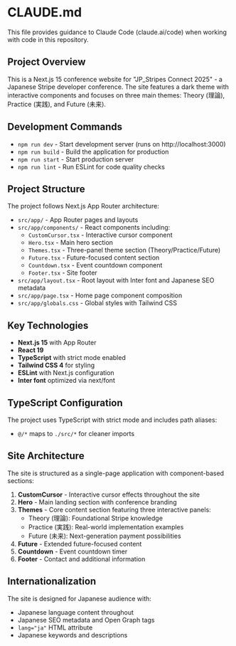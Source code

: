 # CLAUDE.md

This file provides guidance to Claude Code (claude.ai/code) when working with code in this repository.

## Project Overview

This is a Next.js 15 conference website for "JP_Stripes Connect 2025" - a Japanese Stripe developer conference. The site features a dark theme with interactive components and focuses on three main themes: Theory (理論), Practice (実践), and Future (未来).

## Development Commands

- `npm run dev` - Start development server (runs on http://localhost:3000)
- `npm run build` - Build the application for production
- `npm run start` - Start production server
- `npm run lint` - Run ESLint for code quality checks

## Project Structure

The project follows Next.js App Router architecture:
- `src/app/` - App Router pages and layouts
- `src/app/components/` - React components including:
  - `CustomCursor.tsx` - Interactive cursor component
  - `Hero.tsx` - Main hero section
  - `Themes.tsx` - Three-panel theme section (Theory/Practice/Future)
  - `Future.tsx` - Future-focused content section
  - `Countdown.tsx` - Event countdown component
  - `Footer.tsx` - Site footer
- `src/app/layout.tsx` - Root layout with Inter font and Japanese SEO metadata
- `src/app/page.tsx` - Home page component composition
- `src/app/globals.css` - Global styles with Tailwind CSS

## Key Technologies

- **Next.js 15** with App Router
- **React 19** 
- **TypeScript** with strict mode enabled
- **Tailwind CSS 4** for styling
- **ESLint** with Next.js configuration
- **Inter font** optimized via next/font

## TypeScript Configuration

The project uses TypeScript with strict mode and includes path aliases:
- `@/*` maps to `./src/*` for cleaner imports

## Site Architecture

The site is structured as a single-page application with component-based sections:

1. **CustomCursor** - Interactive cursor effects throughout the site
2. **Hero** - Main landing section with conference branding
3. **Themes** - Core content section featuring three interactive panels:
   - Theory (理論): Foundational Stripe knowledge
   - Practice (実践): Real-world implementation examples
   - Future (未来): Next-generation payment possibilities
4. **Future** - Extended future-focused content
5. **Countdown** - Event countdown timer
6. **Footer** - Contact and additional information

## Internationalization

The site is designed for Japanese audience with:
- Japanese language content throughout
- Japanese SEO metadata and Open Graph tags
- `lang="ja"` HTML attribute
- Japanese keywords and descriptions